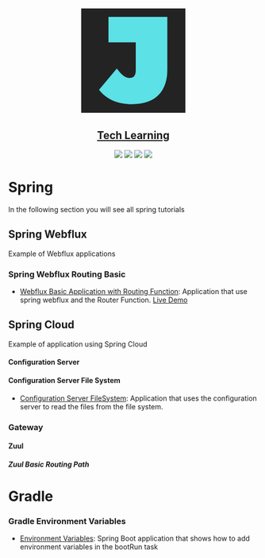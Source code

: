 # 

<p align="center">
    <a href="https://jonathanjaramorales.herokuapp.com">
        <img src="https://github.com/JJaraM/blog-microservice-ui/blob/master/src/main/resources/public/logo-210x.png" height="210">
    </a>
</p>

<p align="center">
    <h2 align="center">
        <a href="https://jonathanjaramorales.herokuapp.com">Tech Learning</a>
    </h2>
    <p align="center">
        <a href="https://jonathanjaramorales.herokuapp.com/category/184"><img src="https://img.shields.io/badge/-spring-fd6d75.svg"/></a>
        <a href="https://jonathanjaramorales.herokuapp.com/category/178"><img src="https://img.shields.io/badge/-spring%5Fboot-fd6d75.svg"/></a>
        <a href="https://jonathanjaramorales.herokuapp.com/category/214"><img src="https://img.shields.io/badge/-spring%5Fcloud-fd6d75.svg"/></a>
        <a href="https://jonathanjaramorales.herokuapp.com/category/215"><img src="https://img.shields.io/badge/-spring%5Fconfiguration%5Fserver-fd6d75.svg"/></a>
    </p>
</p>


# Spring

In the following section you will see all spring tutorials

## Spring Webflux
Example of Webflux applications

### Spring Webflux Routing Basic
* [Webflux Basic Application with Routing Function](https://github.com/JJaraM/tech-learning/tree/spring/webflux/webflux-basic-ws): Application that use spring webflux and the Router Function. [Live Demo](https://jjara-webflux-1.herokuapp.com/)

## Spring Cloud
Example of application using Spring Cloud

#### Configuration Server

#### Configuration Server File System
* [Configuration Server FileSystem](https://github.com/JJaraM/tech-learning/tree/prod/configuration-server-filesystem): Application that uses 
the configuration server to read the files from the file system.

### Gateway

#### Zuul

##### Zuul Basic Routing Path

# Gradle

### Gradle Environment Variables
* [Environment Variables](https://github.com/JJaraM/tech-learning/tree/prod/gradle-system-variable): Spring Boot application that shows how 
to add environment variables in the bootRun task
